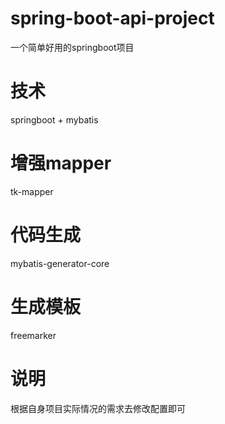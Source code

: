 # spring-boot-api-project
  一个简单好用的springboot项目
# 技术
  springboot + mybatis
# 增强mapper
  tk-mapper
# 代码生成
  mybatis-generator-core
# 生成模板
  freemarker

# 说明
  根据自身项目实际情况的需求去修改配置即可
